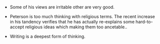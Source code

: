 * Some of his views are irritable other are very good. 

* Peterson is too much thinking with religious terms. The recent increase in his tandency verifies that he has actually re-explains some hard-to-accept religious ideas which making them too ancetable..

* Writing is a deepest form of thinking.
